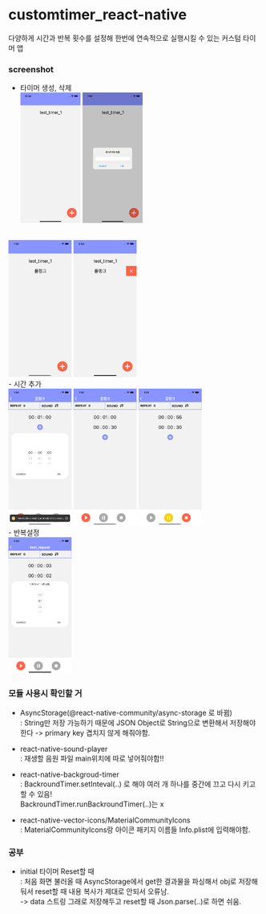 # customtimer_react-native

다양하게 시간과 반복 횟수를 설정해 한번에 연속적으로 실행시킬 수 있는 커스텀 타이머 앱

### screenshot
- 타이머 생성, 삭제<br>
<img src="/screenshots/Simulator Screen Shot - iPhone 11 - 2020-07-16 at 00.59.32.png" width="25%"></img>
<img src="/screenshots/Simulator Screen Shot - iPhone 11 - 2020-07-16 at 01.00.03.png" width="25%"></img>
<br>
<img src="/screenshots/Simulator Screen Shot - iPhone 11 - 2020-07-16 at 01.00.11.png" width="25%"></img>
<img src="/screenshots/Simulator Screen Shot - iPhone 11 - 2020-07-17 at 17.55.10.png" width="25%"></img>
<br>
- 시간 추가<br>
<img src="/screenshots/Simulator Screen Shot - iPhone 11 - 2020-07-16 at 01.00.39.png" width="25%"></img>
<img src="/screenshots/Simulator Screen Shot - iPhone 11 - 2020-07-16 at 01.00.57.png" width="25%"></img>
<img src="/screenshots/Simulator Screen Shot - iPhone 11 - 2020-07-16 at 01.01.07.png" width="25%"></img>
<br>
- 반복설정<br>
<img src="/screenshots/Simulator Screen Shot - iPhone 11 - 2020-07-17 at 17.50.25.png" width="25%"></img>


### 모듈 사용시 확인할 거 
- AsyncStorage(@react-native-community/async-storage 로 바뀜)<br>
 : String만 저장 가능하기 때문에 JSON Object로 String으로 변환해서 저장해야한다 -> primary key 겹치지 않게 해줘야함.

- react-native-sound-player<br>
 : 재생할 음원 파일 main위치에 따로 넣어줘야함!!
  
- react-native-backgroud-timer<br>
 : BackroundTimer.setInteval(..) 로 해야 여러 개 하나를 중간에 끄고 다시 키고 할 수 있음!<br>
   BackroundTimer.runBackroundTimer(..)는 x
  
- react-native-vector-icons/MaterialCommunityIcons<br>
 : MaterialCommunityIcons랑 아이콘 패키지 이름들 Info.plist에 입력해야함.

### 공부
- initial 타이머 Reset할 때 <br>
 : 처음 화면 불러올 때 AsyncStorage에서 get한 결과물을 파싱해서 obj로 저장해둬서 reset할 때 내용 복사가 제대로 안되서 오류남.<br>
   ->  data 스트링 그래로 저장해두고 reset할 때 Json.parse(..)로 하면 쉬움.
